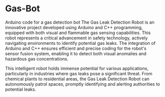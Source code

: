 # Gas-Bot
Arduino code for a gas detection bot
The Gas Leak Detection Robot is an innovative project developed using Arduino and C++ programming, equipped with both visual and flammable gas sensing capabilities. This robot represents a critical advancement in safety technology, actively navigating environments to identify potential gas leaks. The integration of Arduino and C++ ensures efficient and precise coding for the robot's sensor fusion system, enabling it to detect both visual anomalies and hazardous gas concentrations.

This intelligent robot holds immense potential for various applications, particularly in industries where gas leaks pose a significant threat. From chemical plants to residential areas, the Gas Leak Detection Robot can autonomously patrol spaces, promptly identifying and alerting authorities to potential leaks.
